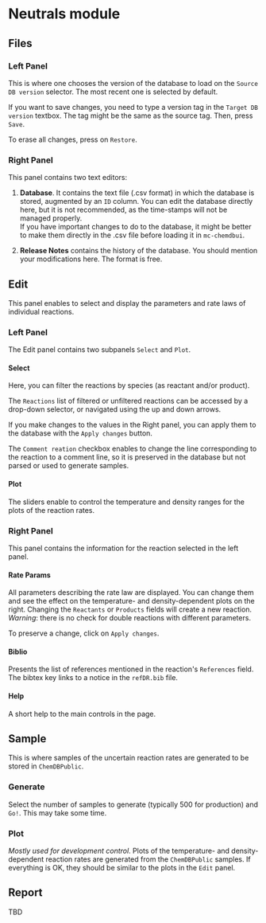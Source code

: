 # __Neutrals__ module

## Files

### Left Panel

This is where one chooses the version of the database to load on the 
`Source DB version` selector. 
The most recent one is selected by default.

If you want to save changes, you need to type a version tag in the
`Target DB version` textbox. The tag might be the same as the source tag.
Then, press `Save`.

To erase all changes, press on `Restore`.

### Right Panel

This panel contains two text editors:

1. __Database__. It contains the text file (.csv format) in which the database
is stored, augmented by an `ID` column. You can edit the database directly here,
but it is not recommended, as the time-stamps will not be managed properly.    
If you have important changes to do to the database, it might be better 
to make them directly in the .csv file before loading it in `mc-chemdbui`.

2. __Release Notes__ contains the history of the database. You should
mention your modifications here. The format is free.

## Edit

This panel enables to select and display the parameters and rate laws
of individual reactions.

### Left Panel

The Edit panel contains two subpanels `Select` and `Plot`.

#### Select

Here, you can filter the reactions by species (as reactant and/or product).

The `Reactions` list of filtered or unfiltered reactions can be accessed 
by a drop-down selector, or navigated using the up and down arrows.

If you make changes to the values in the Right panel, you can apply them
to the database with the `Apply changes` button.

The `Comment reation` checkbox enables to change the line corresponding to
the reaction to a comment line, so it is preserved in the database but not
parsed or used to generate samples.

#### Plot

The sliders enable to control the temperature and density ranges for 
the plots of the reaction rates.

### Right Panel

This panel contains the information for the reaction selected in the left panel.

#### Rate Params

All parameters describing the rate law are displayed. You can change them
and see the effect on the temperature- and density-dependent plots on the
right. 
Changing the `Reactants` or `Products` fields will create a new reaction.
_Warning_: there is no check for double reactions with different parameters.

To preserve a change, click on `Apply changes`.

#### Biblio

Presents the list of references mentioned in the reaction's `References` field.
The bibtex key links to a notice in the `refDR.bib` file.

#### Help

A short help to the main controls in the page.


## Sample

This is where samples of the uncertain reaction rates are generated to
be stored in `ChemDBPublic`.

### Generate

Select the number of samples to generate (typically 500 for production)
and `Go!`. This may take some time.

### Plot

*Mostly used for development control*. 
Plots of the temperature- and density-dependent reaction rates 
are generated from the `ChemDBPublic` samples. 
If everything is OK, they should be similar to the plots in the `Edit` panel.


## Report

TBD
